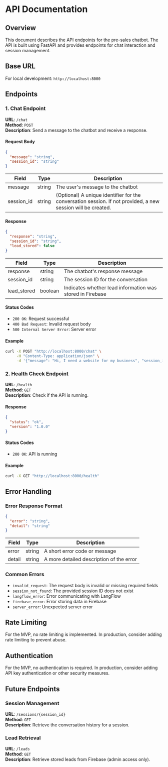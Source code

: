 # API Documentation

## Overview
This document describes the API endpoints for the pre-sales chatbot. The API is built using FastAPI and provides endpoints for chat interaction and session management.

## Base URL
For local development: `http://localhost:8000`

## Endpoints

### 1. Chat Endpoint

**URL**: `/chat`  
**Method**: `POST`  
**Description**: Send a message to the chatbot and receive a response.

#### Request Body
```json
{
  "message": "string",
  "session_id": "string"
}
```

| Field | Type | Description |
|-------|------|-------------|
| message | string | The user's message to the chatbot |
| session_id | string | (Optional) A unique identifier for the conversation session. If not provided, a new session will be created. |

#### Response
```json
{
  "response": "string",
  "session_id": "string",
  "lead_stored": false
}
```

| Field | Type | Description |
|-------|------|-------------|
| response | string | The chatbot's response message |
| session_id | string | The session ID for the conversation |
| lead_stored | boolean | Indicates whether lead information was stored in Firebase |

#### Status Codes
- `200 OK`: Request successful
- `400 Bad Request`: Invalid request body
- `500 Internal Server Error`: Server error

#### Example
```bash
curl -X POST "http://localhost:8000/chat" \
     -H "Content-Type: application/json" \
     -d '{"message": "Hi, I need a website for my business", "session_id": "abc123"}'
```

### 2. Health Check Endpoint

**URL**: `/health`  
**Method**: `GET`  
**Description**: Check if the API is running.

#### Response
```json
{
  "status": "ok",
  "version": "1.0.0"
}
```

#### Status Codes
- `200 OK`: API is running

#### Example
```bash
curl -X GET "http://localhost:8000/health"
```

## Error Handling

### Error Response Format
```json
{
  "error": "string",
  "detail": "string"
}
```

| Field | Type | Description |
|-------|------|-------------|
| error | string | A short error code or message |
| detail | string | A more detailed description of the error |

### Common Errors
- `invalid_request`: The request body is invalid or missing required fields
- `session_not_found`: The provided session ID does not exist
- `langflow_error`: Error communicating with LangFlow
- `firebase_error`: Error storing data in Firebase
- `server_error`: Unexpected server error

## Rate Limiting
For the MVP, no rate limiting is implemented. In production, consider adding rate limiting to prevent abuse.

## Authentication
For the MVP, no authentication is required. In production, consider adding API key authentication or other security measures.

## Future Endpoints

### Session Management
**URL**: `/sessions/{session_id}`  
**Method**: `GET`  
**Description**: Retrieve the conversation history for a session.

### Lead Retrieval
**URL**: `/leads`  
**Method**: `GET`  
**Description**: Retrieve stored leads from Firebase (admin access only). 